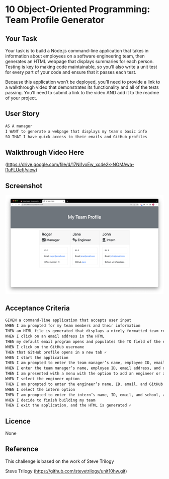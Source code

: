 # 10 Object-Oriented Programming: Team Profile Generator

## Your Task

Your task is to build a Node.js command-line application that takes in information about employees on a software engineering team, then generates an HTML webpage that displays summaries for each person. Testing is key to making code maintainable, so you’ll also write a unit test for every part of your code and ensure that it passes each test.

Because this application won’t be deployed, you’ll need to provide a link to a walkthrough video that demonstrates its functionality and all of the tests passing. You’ll need to submit a link to the video AND add it to the readme of your project.

## User Story

```md
AS A manager
I WANT to generate a webpage that displays my team's basic info
SO THAT I have quick access to their emails and GitHub profiles
```

## Walkthrough Video Here

(https://drive.google.com/file/d/17Ni1vxEw_xc4e2k-NOMAwa-l1uFLUefj/view)

## Screenshot

![alt text](media/screenshot.png)

## Acceptance Criteria

```md
GIVEN a command-line application that accepts user input
WHEN I am prompted for my team members and their information
THEN an HTML file is generated that displays a nicely formatted team roster based on user input ✓
WHEN I click on an email address in the HTML
THEN my default email program opens and populates the TO field of the email with the address ✓
WHEN I click on the GitHub username
THEN that GitHub profile opens in a new tab ✓
WHEN I start the application
THEN I am prompted to enter the team manager’s name, employee ID, email address, and office number ✓
WHEN I enter the team manager’s name, employee ID, email address, and office number
THEN I am presented with a menu with the option to add an engineer or an intern or to finish building my team ✓
WHEN I select the engineer option
THEN I am prompted to enter the engineer’s name, ID, email, and GitHub username, and I am taken back to the menu ✓
WHEN I select the intern option
THEN I am prompted to enter the intern’s name, ID, email, and school, and I am taken back to the menu ✓
WHEN I decide to finish building my team
THEN I exit the application, and the HTML is generated ✓
```

## Licence

None

## Reference

This challenge is based on the work of Steve Trilogy

Steve Trilogy
(https://github.com/stevetrilogy/unit10hw.git)
